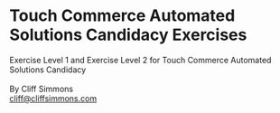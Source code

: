 # Touch Commerce Automated Solutions Candidacy Exercises
Exercise Level 1 and Exercise Level 2 for Touch Commerce Automated Solutions Candidacy<br/><br/>
By Cliff Simmons<br/>
cliff@cliffsimmons.com
